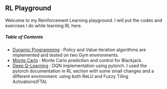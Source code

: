 ## RL Playground
Welcome to my Reinforcement Learning playground. I will put the codes and exercises I do while learning RL here.

##### Table of Contents
- [Dynamic Programming](https://github.com/Arya-Ebrahimi/RL-Playground/tree/main/Dynamic_Programming " Dynamic Programming") : Policy and Value iteration algorithms are implemented and tested on two Gym environments.
- [Monte Carlo](https://github.com/Arya-Ebrahimi/RL-Playground/tree/main/Monte_Carlo " Monte Carlo") : Monte Carlo prediction and control for Blackjack.
- [Deep Q-Learning](https://github.com/Arya-Ebrahimi/RL-Playground/tree/master/Deep-Q-Learning " DQN") : DQN implementation using pytorch. I used the pytorch documentation in RL section with some small changes and a different environment. using both ReLU and Fuzzy Tiling Activations(FTA)
